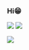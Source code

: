 ### Hi😁
![](https://github-readme-stats.vercel.app/api?username=Swordword)
![](https://github-readme-stats.anuraghazra1.vercel.app/api/top-langs/?username=Swordword&layout=compact&theme=highcontrast?count_private=true)
<!-- ![](https://visitor-badge.glitch.me/badge?page_id=cjy0208.cjy0208) -->
![](https://komarev.com/ghpvc/?username=swordword&label=PROFILE+VIEWS)
